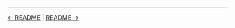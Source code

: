 

<!-- FooterStart -->
---
[← README](../0_02_why_choose_jenkins/README.md) | [README →](../0_04_software_versions/README.md)
<!-- FooterEnd -->
